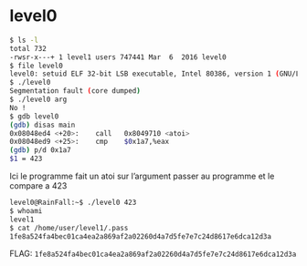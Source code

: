 # level0

```bash
$ ls -l
total 732
-rwsr-x---+ 1 level1 users 747441 Mar  6  2016 level0
$ file level0
level0: setuid ELF 32-bit LSB executable, Intel 80386, version 1 (GNU/Linux), statically linked, for GNU/Linux 2.6.24, BuildID[sha1]=0x85cf4024dbe79c7ccf4f30e7c601a356ce04f412, not stripped
$ ./level0
Segmentation fault (core dumped)
$ ./level0 arg
No !
$ gdb level0
(gdb) disas main
0x08048ed4 <+20>:    call   0x8049710 <atoi>
0x08048ed9 <+25>:    cmp    $0x1a7,%eax
(gdb) p/d 0x1a7
$1 = 423
```

Ici le programme fait un atoi sur l’argument passer au programme et le compare a 423

```bash
level0@RainFall:~$ ./level0 423
$ whoami
level1
$ cat /home/user/level1/.pass
1fe8a524fa4bec01ca4ea2a869af2a02260d4a7d5fe7e7c24d8617e6dca12d3a
```

FLAG: `1fe8a524fa4bec01ca4ea2a869af2a02260d4a7d5fe7e7c24d8617e6dca12d3a`
